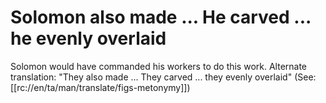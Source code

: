 # Solomon also made ... He carved ... he evenly overlaid

Solomon would have commanded his workers to do this work. Alternate translation: "They also made ... They carved ... they evenly overlaid" (See: [[rc://en/ta/man/translate/figs-metonymy]])

